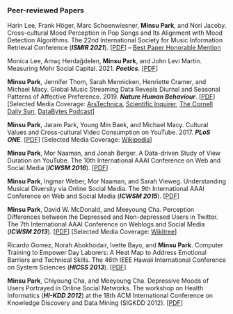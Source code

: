 ### Peer-reviewed Papers

Harin Lee, Frank Höger, Marc Schoenwiesner, **Minsu Park**, and Nori Jacoby. Cross-cultural Mood Perception in Pop Songs and Its Alignment with Mood Detection Algorithms. The 22nd International Society for Music Information Retrieval Conference (***ISMIR 2021***). [[PDF](https://github.com/minsu-park/minsu-park.github.io/blob/master/publications/cross-cultural_mood_perception_ismir_2021.pdf)] – <ins>Best Paper Honorable Mention</ins>

Monica Lee, Amaç Herdağdelen, **Minsu Park**, and John Levi Martin. Measuring Mohr Social Capital. 2021. ***Poetics***. [[PDF](https://github.com/minsu-park/minsu-park.github.io/blob/master/publications/mohr_social_capital_poetics_2021.pdf)]

**Minsu Park**, Jennifer Thom, Sarah Mennicken, Henriette Cramer, and Michael Macy. Global Music
Streaming Data Reveals Diurnal and Seasonal Patterns of Affective Preference. 2019. ***Nature Human
Behaviour***. [[PDF](https://github.com/minsu-park/minsu-park.github.io/blob/master/publications/affective_preference_nhb_2019.pdf)] [Selected Media Coverage: [ArsTechnica](https://arstechnica.com/science/2019/01/spotify-data-shows-how-music-preferences-change-with-latitude/), [Scientific Inquirer](https://scientificinquirer.com/2019/05/14/conversation-with-minsu-park-michael-macy-mining-spotifys-treasure-trove-of-data-for-worldwide-listening-habits/), [The Cornell Daily Sun](https://cornellsun.com/2019/01/31/cornell-led-research-team-links-music-choice-to-weather-region-gender-and-age/), [DataBytes Podcast](https://databytespodcast.github.io/episode/2019/03/01/personality-test-spotify.html)]

**Minsu Park**, Jaram Park, Young Min Baek, and Michael Macy. Cultural Values and Cross-cultural
Video Consumption on YouTube. 2017. ***PLoS ONE***. [[PDF](https://github.com/minsu-park/minsu-park.github.io/blob/master/publications/cultural_values_plosone_2017.pdf)] [Selected Media Coverage: [Wikipedia](https://en.wikipedia.org/wiki/Mass_communication)]

**Minsu Park**, Mor Naaman, and Jonah Berger. A Data-driven Study of View Duration on YouTube. The
10th International AAAI Conference on Web and Social Media (***ICWSM 2016***). [[PDF](https://github.com/minsu-park/minsu-park.github.io/blob/master/publications/view_duration_icwsm_2016.pdf)]

**Minsu Park**, Ingmar Weber, Mor Naaman, and Sarah Vieweg. Understanding Musical Diversity via
Online Social Media. The 9th International AAAI Conference on Web and Social Media (***ICWSM 2015***). [[PDF](https://github.com/minsu-park/minsu-park.github.io/blob/master/publications/musical_diversity_icwsm_2015.pdf)]

**Minsu Park**, David W. McDonald, and Meeyoung Cha. Perception Differences between the
Depressed and Non-depressed Users in Twitter. The 7th International AAAI Conference on Weblogs
and Social Media (***ICWSM 2013***). [[PDF](https://github.com/minsu-park/minsu-park.github.io/blob/master/publications/perception_differences_icwsm_2013.pdf)] [Selected Media Coverage: [Wikitree](https://www.wikitree.co.kr/articles/117404)]

Ricardo Gomez, Norah Abokhodair, Ivette Bayo, and **Minsu Park**. Computer Training to Empower
Day Laborers: A Heat Map to Address Emotional Barriers and Technical Skills. The 46th IEEE Hawaii
International Conference on System Sciences (***HICSS 2013***). [[PDF](https://github.com/minsu-park/minsu-park.github.io/blob/master/publications/barriers_and_tech_skills_hicss_2013.pdf)]

**Minsu Park**, Chiyoung Cha, and Meeyoung Cha. Depressive Moods of Users Portrayed in Online
Social Networks. The workshop on Health Informatics (***HI-KDD 2012***) at the 18th ACM International
Conference on Knowledge Discovery and Data Mining (SIGKDD 2012). [[PDF](https://github.com/minsu-park/minsu-park.github.io/blob/master/publications/depressive_moods_kdd_2012.pdf)]